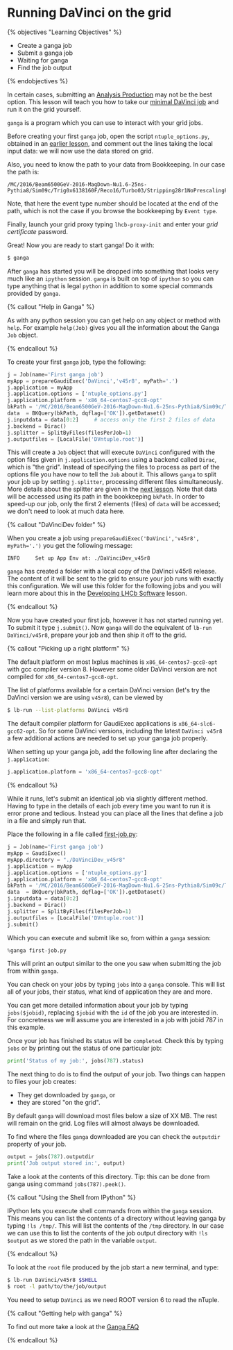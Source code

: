 # Running DaVinci on the grid

{% objectives "Learning Objectives" %}

* Create a ganga job
* Submit a ganga job
* Waiting for ganga
* Find the job output

{% endobjectives %} 

In certain cases, submitting an [Analysis Production](analysis-productions) may not be the best option.
This lesson will teach you how to take our [minimal DaVinci
job](minimal-dv-job) and run it on the grid yourself.

`ganga` is a program which you can use to interact with your grid
jobs. 

Before creating your first `ganga` job, open the script `ntuple_options.py`, obtained in an [earlier lesson](minimal-dv-job), and comment out the lines taking the local input data: we will now use the data stored on grid.

Also, you need to know the path to your data from Bookkeeping.
In our case the path is:
```
/MC/2016/Beam6500GeV-2016-MagDown-Nu1.6-25ns-Pythia8/Sim09c/Trig0x6138160F/Reco16/Turbo03/Stripping28r1NoPrescalingFlagged/27163002/ALLSTREAMS.DST
```
Note, that here the event type number should be located at the end of the path, which is not the case if you browse the bookkeeping by `Event type`.

Finally, launch your grid proxy typing `lhcb-proxy-init` and enter your *grid certificate* password. 

Great! Now you are ready to start ganga! Do it with:

```bash
$ ganga
```

After `ganga` has started you will be dropped into something that
looks very much like an `ipython` session. `ganga` is built on top of
`ipython` so you can type anything that is legal `python` in addition
to some special commands provided by `ganga`.


{% callout "Help in Ganga" %}

As with any python session you can get help on any object or method with `help`. For example `help(Job)` gives you all the information about the Ganga `Job` object.

{% endcallout %}

To create your first `ganga` job, type the following:

```python
j = Job(name='First ganga job')
myApp = prepareGaudiExec('DaVinci','v45r8', myPath='.')
j.application = myApp
j.application.options = ['ntuple_options.py']
j.application.platform = 'x86_64-centos7-gcc8-opt'
bkPath = '/MC/2016/Beam6500GeV-2016-MagDown-Nu1.6-25ns-Pythia8/Sim09c/Trig0x6138160F/Reco16/Turbo03/Stripping28r1NoPrescalingFlagged/27163002/ALLSTREAMS.DST'
data  = BKQuery(bkPath, dqflag=['OK']).getDataset()
j.inputdata = data[0:2]     # access only the first 2 files of data
j.backend = Dirac()
j.splitter = SplitByFiles(filesPerJob=1)
j.outputfiles = [LocalFile('DVntuple.root')]
```

This will create a `Job` object that will execute `DaVinci` configured 
with the option files given in `j.application.options` using a
backend called `Dirac`, which is "the grid". Instead of specifying the
files to process as part of the options file you have now to tell the
`Job` about it. This allows `ganga` to split your job up by setting `j.splitter`,
processing different files simultaneously. More details about the splitter are given in the [next lesson](split-jobs). Note that data will be accessed using its path in the bookkeeping `bkPath`. In order to speed-up our job, only the first 2 elements (files) of `data` will be accessed; we don't need to look at much data here. 

{% callout "DaVinciDev folder" %}

When you create a job using `prepareGaudiExec('DaVinci','v45r8', myPath='.')`
you get the following message:
```
INFO     Set up App Env at: ./DaVinciDev_v45r8
```
`ganga` has created a folder with a local copy of the DaVinci v45r8 release.
The content of it will be sent to the grid to ensure your job runs with 
exactly this configuration.
We will use this folder for the following jobs and you will learn more about
this in the [Developing LHCb Software](lhcb-dev) lesson.

{% endcallout %} 

Now you have created your first job, however it has not started
running yet. To submit it type `j.submit()`. Now `ganga` will do the
equivalent of `lb-run DaVinci/v45r8`, prepare your job and then
ship it off to the grid.

{% callout "Picking up a right platform" %}

The default platform on most lxplus machines is `x86_64-centos7-gcc8-opt` with gcc compiler version 8.
However some older DaVinci version are not compiled for `x86_64-centos7-gcc8-opt`.

The list of platforms available for a certain DaVinci version (let's try the DaVinci version we are using `v45r8`), can be viewed by
```bash
$ lb-run --list-platforms DaVinci v45r8
```
The default compiler platform for GaudiExec applications is `x86_64-slc6-gcc62-opt`.
So for some DaVinci versions, including the latest `DaVinci v45r8` a few additional actions are needed to set up your ganga job properly.

When setting up your ganga job, add the following line after declaring the `j.application`:
```python
j.application.platform = 'x86_64-centos7-gcc8-opt'
```

{% endcallout %}

While it runs, let's submit an identical job via slightly different
method. Having to type in the details of each job every time you want
to run it is error prone and tedious. Instead you can place all the
lines that define a job in a file and simply run that.

Place the following in a file called [first-job.py](code/davinci-grid/first-job.py):

```python
j = Job(name='First ganga job')
myApp = GaudiExec()
myApp.directory = "./DaVinciDev_v45r8"
j.application = myApp
j.application.options = ['ntuple_options.py']
j.application.platform = 'x86_64-centos7-gcc8-opt'
bkPath = '/MC/2016/Beam6500GeV-2016-MagDown-Nu1.6-25ns-Pythia8/Sim09c/Trig0x6138160F/Reco16/Turbo03/Stripping28r1NoPrescalingFlagged/27163002/ALLSTREAMS.DST'
data  = BKQuery(bkPath, dqflag=['OK']).getDataset()
j.inputdata = data[0:2]
j.backend = Dirac()
j.splitter = SplitByFiles(filesPerJob=1)
j.outputfiles = [LocalFile('DVntuple.root')]
j.submit()
```

Which you can execute and submit like so, from within a `ganga`
session:

```python
%ganga first-job.py
```

This will print an output similar to the one you saw when submitting the job from within
`ganga`.

You can check on your jobs by typing `jobs` into a `ganga`
console. This will list all of your jobs, their status, what kind of
application they are and more.

You can get more detailed information about your job by typing
`jobs($jobid)`, replacing `$jobid` with the `id` of the job you are
interested in. For concretness we will assume you are interested in
a job with jobid 787 in this example.

Once your job has finished its status will be `completed`. Check this
by typing `jobs` or by printing out the status of one particular job:

```python
print('Status of my job:', jobs(787).status)
```

The next thing to do is to find the output of your job. Two things can
happen to files your job creates:

* They get downloaded by `ganga`, or
* they are stored "on the grid".

By default `ganga` will download most files below a size of XX MB. The
rest will remain on the grid. Log files will almost always be downloaded.

To find where the files `ganga` downloaded are you can check the `outputdir`
property of your job.

```python
output = jobs(787).outputdir
print('Job output stored in:', output)
```

Take a look at the contents of this directory.
Tip: this can be done from ganga using command `jobs(787).peek()`.

{% callout "Using the Shell from IPython" %}

IPython lets you execute shell commands from within the `ganga` session.
This means you can list the contents of a directory without leaving ganga
by typing `!ls /tmp/`. This will list the contents of the `/tmp` directory.
In our case we can use this to list the contents of the job output directory
with `!ls $output` as we stored the path in the variable `output`.

{% endcallout %} 

To look at the `root` file produced by the job start a new terminal, and
type:

```bash
$ lb-run DaVinci/v45r8 $SHELL
$ root -l path/to/the/job/output
```

You need to setup `DaVinci` as we need ROOT version 6 to read the nTuple.

{% callout "Getting help with ganga" %}

To find out more take a look at the [Ganga 
FAQ](https://twiki.cern.ch/twiki/bin/view/LHCb/FAQ/GangaLHCbFAQ)

{% endcallout %} 

